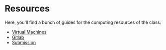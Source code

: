 # Resources

Here, you'll find a bunch of guides for the computing resources of the class.

* [Virtual Machines](resources/vms.md)
* [Gitlab](resources/gitlab.md)
* [Submission](resources/submission.md)
